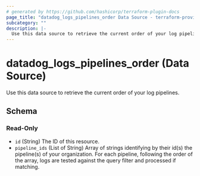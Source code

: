 ```yaml
---
# generated by https://github.com/hashicorp/terraform-plugin-docs
page_title: "datadog_logs_pipelines_order Data Source - terraform-provider-datadog"
subcategory: ""
description: |-
  Use this data source to retrieve the current order of your log pipelines.
---
```


# datadog_logs_pipelines_order (Data Source)

Use this data source to retrieve the current order of your log pipelines.



<!-- schema generated by tfplugindocs -->
## Schema

### Read-Only

- `id` (String) The ID of this resource.
- `pipeline_ids` (List of String) Array of strings identifying by their id(s) the pipeline(s) of your organization. For each pipeline, following the order of the array, logs are tested against the query filter and processed if matching.
